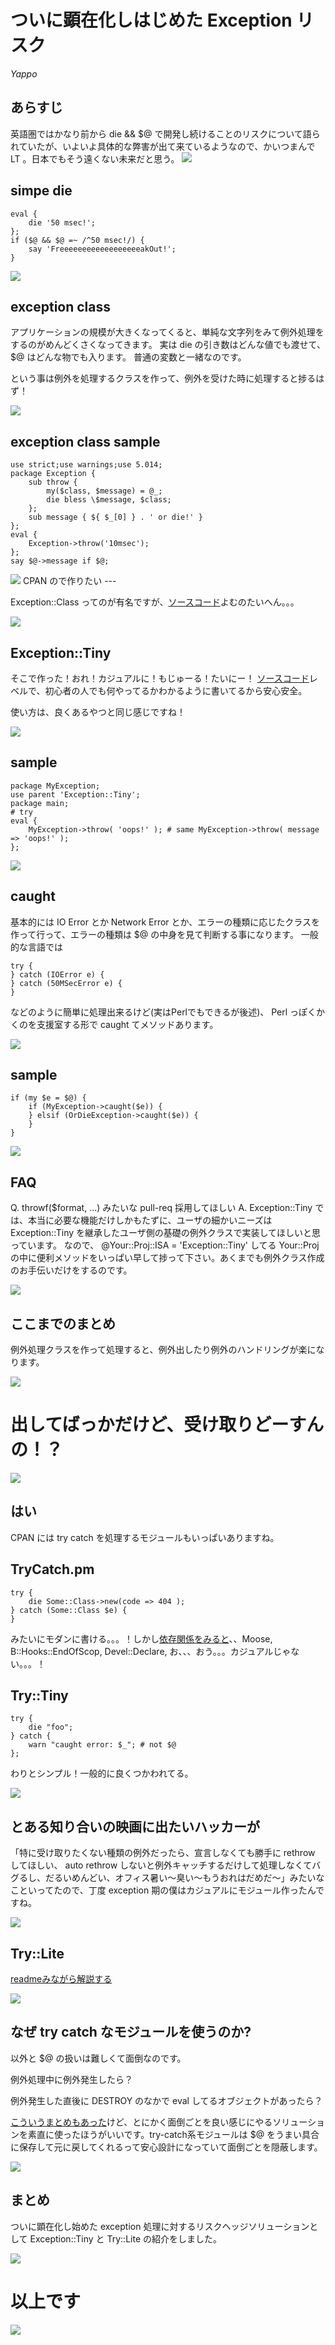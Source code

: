 ついに顕在化しはじめた Exception リスク
==========

<address>Yappo</address>

あらすじ
---

英語圏ではかなり前から die && $@ で開発し続けることのリスクについて語られていたが、いよいよ具体的な弊害が出て来ているようなので、かいつまんで LT 。日本でもそう遠くない未来だと思う。
<img src="sfujiwara.gif" style="position:fixed top: 100px, left: 100px" />

simpe die
---

    eval {
        die '50 msec!';
    };
    if ($@ && $@ =~ /^50 msec!/) {
        say 'FreeeeeeeeeeeeeeeeeeakOut!';
    }

<img src="sfujiwara.gif" style="position:fixed top: 100px, left: 100px" />

exception class
---

アプリケーションの規模が大きくなってくると、単純な文字列をみて例外処理をするのがめんどくさくなってきます。
実は die の引き数はどんな値でも渡せて、 $@ はどんな物でも入ります。
普通の変数と一緒なのです。

という事は例外を処理するクラスを作って、例外を受けた時に処理すると捗るはず！

<img src="sfujiwara.gif" style="position:fixed top: 100px, left: 100px" />

exception class sample
---

    use strict;use warnings;use 5.014;
    package Exception {
        sub throw {
            my($class, $message) = @_;
            die bless \$message, $class;
        };
        sub message { ${ $_[0] } . ' or die!' }
    };
    eval {
        Exception->throw('10msec');
    };
    say $@->message if $@;


<img src="sfujiwara.gif" style="position:fixed top: 100px, left: 100px" />
CPAN ので作りたい
---

Exception::Class ってのが有名ですが、<a target="_blank" href="https://metacpan.org/source/DROLSKY/Exception-Class-1.37/lib/Exception/Class.pm">ソースコード</a>よむのたいへん。。。

<img src="sfujiwara.gif" style="position:fixed top: 100px, left: 100px" />

Exception::Tiny
---

そこで作った！おれ！カジュアルに！もじゅーる！たいにー！
<a target="_blank" href="https://metacpan.org/source/YAPPO/Exception-Tiny-v0.2.1/lib/Exception/Tiny.pm">ソースコード</a>レベルで、初心者の人でも何やってるかわかるように書いてるから安心安全。

使い方は、良くあるやつと同じ感じですね！

<img src="sfujiwara.gif" style="position:fixed top: 100px, left: 100px" />

sample
---

    package MyException;
    use parent 'Exception::Tiny';
    package main;
    # try
    eval {
        MyException->throw( 'oops!' ); # same MyException->throw( message => 'oops!' );
    };

<img src="sfujiwara.gif" style="position:fixed top: 100px, left: 100px" />

caught
---

基本的には IO Error とか Network Error とか、エラーの種類に応じたクラスを作って行って、エラーの種類は $@ の中身を見て判断する事になります。
一般的な言語では

    try {
    } catch (IOError e) {
    } catch (50MSecError e) {
    }

などのように簡単に処理出来るけど(実はPerlでもできるが後述)、 Perl っぽくかくのを支援室する形で caught てメソッドあります。

<img src="sfujiwara.gif" style="position:fixed top: 100px, left: 100px" />

sample
---

    if (my $e = $@) {
        if (MyException->caught($e)) {
        } elsif (OrDieException->caught($e)) {
        }
    }

<img src="sfujiwara.gif" style="position:fixed top: 100px, left: 100px" />

FAQ
---

Q. throwf($format, ...) みたいな pull-req 採用してほしい
A. Exception::Tiny では、本当に必要な機能だけしかもたずに、ユーザの細かいニーズは Exception::Tiny を継承したユーザ側の基礎の例外クラスで実装してほしいと思っています。
なので、 @Your::Proj::ISA = 'Exception::Tiny' してる Your::Proj の中に便利メソッドをいっぱい早して捗って下さい。あくまでも例外クラス作成のお手伝いだけをするのです。

<img src="sfujiwara.gif" style="position:fixed top: 100px, left: 100px" />

ここまでのまとめ
---

例外処理クラスを作って処理すると、例外出したり例外のハンドリングが楽になります。

<img src="sfujiwara.gif" style="position:fixed top: 100px, left: 100px" />

出してばっかだけど、受け取りどーすんの！？
===

<img src="sfujiwara.gif" style="position:fixed top: 100px, left: 100px" />

はい
---

CPAN には try catch を処理するモジュールもいっぱいありますね。

TryCatch.pm
---

    try {
        die Some::Class->new(code => 404 );
    } catch (Some::Class $e) {
    }

みたいにモダンに書ける。。。！しかし<a target="_blank" href="https://metacpan.org/source/ASH/TryCatch-1.003002/Makefile.PL">依存関係をみると</a>、、Moose, B::Hooks::EndOfScop, Devel::Declare, お、、、おう。。。カジュアルじゃない。。。！

Try::Tiny
---

    try {
        die "foo";
    } catch {
        warn "caught error: $_"; # not $@
    };

わりとシンプル！一般的に良くつかわれてる。

<img src="sfujiwara.gif" style="position:fixed top: 100px, left: 100px" />

とある知り合いの映画に出たいハッカーが
---

「特に受け取りたくない種類の例外だったら、宣言しなくても勝手に rethrow してほしい、 auto rethrow しないと例外キャッチするだけして処理しなくてバグるし、だるいめんどい、オフィス暑い〜臭い〜もうおれはだめだ〜」みたいなこといってたので、丁度 exception 期の僕はカジュアルにモジュール作ったんですね。

<img src="sfujiwara.gif" style="position:fixed top: 100px, left: 100px" />

Try::Lite
---

<a target="_blank" href="https://metacpan.org/module/Try::Lite">readmeみながら解説する</a>

<img src="sfujiwara.gif" style="position:fixed top: 100px, left: 100px" />

なぜ try catch なモジュールを使うのか?
---

以外と $@ の扱いは難しくて面倒なのです。

例外処理中に例外発生したら？

例外発生した直後に DESTROY のなかで eval してるオブジェクトがあったら？

<a target="_black" href="http://blog.endpoint.com/2010/07/localize-in-destroy.html">こういうまとめもあった</a>けど、とにかく面倒ごとを良い感じにやるソリューションを素直に使ったほうがいいです。try-catch系モジュールは $@ をうまい具合に保存して元に戻してくれるって安心設計になっていて面倒ごとを隠蔽します。

<img src="sfujiwara.gif" style="position:fixed top: 100px, left: 100px" />

まとめ
---

ついに顕在化し始めた exception 処理に対するリスクヘッジソリューションとして Exception::Tiny と Try::Lite の紹介をしました。

<img src="sfujiwara.gif" style="position:fixed top: 100px, left: 100px" />

以上です
===

<img src="sfujiwara.gif" style="position:fixed top: 100px, left: 100px" />